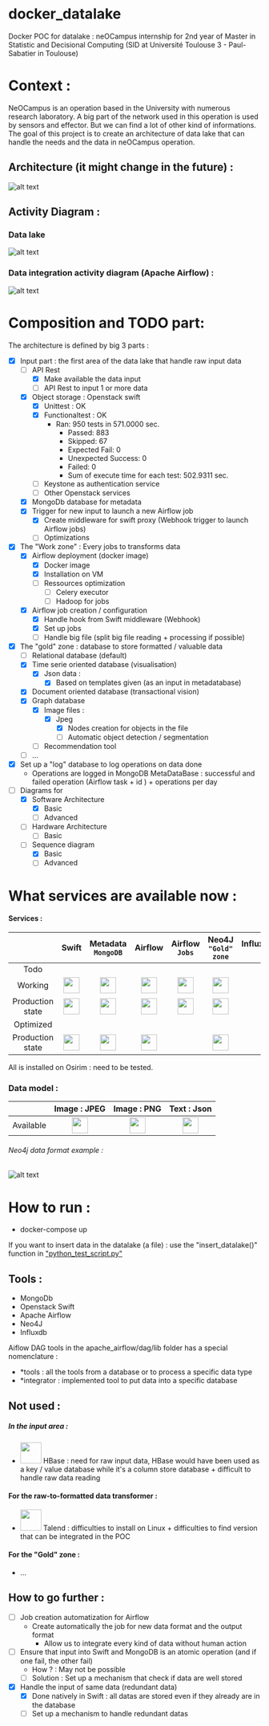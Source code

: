 # docker_datalake
Docker POC for datalake : neOCampus internship for 2nd year of Master in Statistic and Decisional Computing (SID at Université Toulouse 3 - Paul-Sabatier in Toulouse)
# Context :
NeOCampus is an operation based in the University with numerous research laboratory. A big part of the network used in this operation is used by sensors and effector. But we can find a lot of other kind of informations. The goal of this project is to create an architecture of data lake that can handle the needs and the data in neOCampus operation.

## Architecture (it might change in the future) : 
![alt text](./git_image/DataLakeArchiV0.png)
## Activity Diagram : 
### Data lake
![alt text](./git_image/Sequence_Datalake.png)

### Data integration activity diagram (Apache Airflow) : 

![alt text](git_image/Sequence_Dataintegration.png)

# Composition and TODO part: 
The architecture is defined by big 3 parts : 

- [x]  Input part : the first area of the data lake that handle raw input data 
    - [ ] API Rest 
        - [x] Make available the data input
        - [ ] API Rest to input 1 or more data
    - [x] Object storage : Openstack swift 
        - [x] Unittest : OK 
        - [x] Functionaltest : OK 
            - Ran: 950 tests in 571.0000 sec.
                - Passed: 883
                - Skipped: 67
                - Expected Fail: 0
                - Unexpected Success: 0
                - Failed: 0
                - Sum of execute time for each test: 502.9311 sec.
        - [ ] Keystone as authentication service
        - [ ] Other Openstack services 
    - [x] MongoDb database for metadata
    - [x] Trigger for new input to launch a new Airflow job
        - [x] Create middleware for swift proxy (Webhook trigger to launch Airflow jobs)
        - [ ] Optimizations 
- [x]  The "Work zone" : Every jobs to transforms data
    - [x] Airflow deployment (docker image) 
        - [x] Docker image 
        - [x] Installation on VM
        - [ ] Ressources optimization 
            - [ ] Celery executor
            - [ ] Hadoop for jobs
    - [x] Airflow job creation / configuration 
        - [x] Handle hook from Swift middleware (Webhook)
        - [x] Set up jobs 
        - [ ] Handle big file (split big file reading + processing if possible)
- [x] The "gold" zone : database to store formatted / valuable data
    - [ ] Relational database (default)
    - [x] Time serie oriented database (visualisation)
        - [x] Json data :
            - [x] Based on templates given (as an input in metadatabase)
    - [x] Document oriented database (transactional vision)
    - [x] Graph database 
        - [x] Image files : 
            - [x] Jpeg 
                - [x] Nodes creation for objects in the file
                - [ ] Automatic object detection / segmentation 
        - [ ] Recommendation tool  
    - [ ] ...

- [x] Set up a "log" database to log operations on data done
    - Operations are logged in MongoDB MetaDataBase : successful and failed operation (Airflow task + id ) + operations per day
- [ ] Diagrams for 
    - [x] Software Architecture
        - [x] Basic
        - [ ] Advanced
    - [ ] Hardware Architecture
        - [ ] Basic 
    - [ ] Sequence diagram
        - [x] Basic
        - [ ] Advanced
# What services are available now : 
#### Services : 

| |Swift | Metadata `MongoDB` | Airflow |Airflow `Jobs` | Neo4J `"Gold" zone`|InfluxDB`"Gold" zone`|Mongodb`"Gold" zone`  
|:-----:|:----------:|:----------:|:--:|:--:|:--:|:-:|:-:| 
Todo |  | |||| | |
Working|<img src="https://image.flaticon.com/icons/svg/2165/2165867.svg" height="32">|<img src="https://image.flaticon.com/icons/svg/2165/2165867.svg" height="32">|<img src="https://image.flaticon.com/icons/svg/2165/2165867.svg" height="32">|<img src="https://image.flaticon.com/icons/svg/2165/2165867.svg" height="32">|<img src="https://image.flaticon.com/icons/svg/2165/2165867.svg" height="32">|<img src="https://image.flaticon.com/icons/svg/2165/2165867.svg" height="32">|<img src="https://image.flaticon.com/icons/svg/2165/2165867.svg" height="32">|
Production state|<img src="https://image.flaticon.com/icons/svg/2165/2165867.svg" height="32">|<img src="https://image.flaticon.com/icons/svg/2165/2165867.svg" height="32">|<img src="https://image.flaticon.com/icons/svg/2165/2165867.svg" height="32">|<img src="https://image.flaticon.com/icons/svg/2165/2165867.svg" height="32">|<img src="https://image.flaticon.com/icons/svg/2165/2165867.svg" height="32">|<img src="https://image.flaticon.com/icons/svg/2165/2165867.svg" height="32">|<img src="https://image.flaticon.com/icons/svg/2165/2165867.svg" height="32">|
Optimized||||||||  
Production state|<img src="https://image.flaticon.com/icons/svg/2165/2165867.svg" height="32">|<img src="https://image.flaticon.com/icons/svg/2165/2165867.svg" height="32">|<img src="https://image.flaticon.com/icons/svg/2165/2165867.svg" height="32">| |<img src="https://image.flaticon.com/icons/svg/2165/2165867.svg" height="32">|<img src="https://image.flaticon.com/icons/svg/2165/2165867.svg" height="32">|<img src="https://image.flaticon.com/icons/svg/2165/2165867.svg" height="32">|

  
All is installed on Osirim : need to be tested.
### Data model :   

| |Image : JPEG | Image : PNG | Text : Json |  
|:---:|:---:|:----:|:---:|  
|Available|<img src="https://image.flaticon.com/icons/svg/2165/2165867.svg" height="32">| <img src="https://image.flaticon.com/icons/svg/2165/2165867.svg" height="32">|<img src="https://image.flaticon.com/icons/svg/2165/2165867.svg" height="32">|
###### Neo4j data format example :
![alt text](git_image/neo4j_data_shema.png )

# How to run : 
- docker-compose up 

If you want to insert data in the datalake (a file) : use the "insert_datalake()" function in  ["python_test_script.py"](./python_test_script.py) 
 

## Tools : 

- MongoDb
- Openstack Swift
- Apache Airflow 
- Neo4J
- Influxdb


Aiflow DAG tools in the apache_airflow/dag/lib folder has a special nomenclature : 
- *tools : all the tools from a database or to process a specific data type 
- *integrator : implemented tool to put data into a specific database 

## Not used : 

##### In the input area :
- <img src="https://mapr.com/products/apache-hbase/assets/hbase-logo.png" height="42"> HBase : need for raw input data, HBase would have been used as a key / value database while it's a column store database + difficult to handle raw data reading

#### For the raw-to-formatted data transformer : 
- <img src="https://upload.wikimedia.org/wikipedia/commons/7/70/TalendLogoCoral.png" height="42"> Talend : difficulties to install on Linux + difficulties to find version that can be integrated in the POC

#### For the "Gold" zone : 
- ... 



## How to go further :
- [ ] Job creation automatization for Airflow 
    - Create automatically the job for new data format and the output format
        - Allow us to integrate every kind of data without human action 
- [ ] Ensure that input into Swift and MongoDB is an atomic operation (and if one fail, the other fail)
    - How ? : May not be possible
    - [ ] Solution : Set up a mechanism that check if data are well stored  
- [x] Handle the input of same data (redundant data)
    - [x] Done natively in Swift : all datas are stored even if they already are in the database
    - [ ] Set up a mechanism to handle redundant datas
